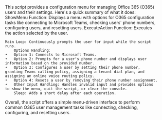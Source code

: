 This script provides a configuration menu for managing Office 365 (O365) users and their settings. Here's a quick summary of what it does:
          ShowMenu Function: Displays a menu with options for O365 configuration tasks like connecting to Microsoft Teams, checking users' phone numbers, configuring users, and resetting users.
	  ExecuteAction Function: Executes the action selected by the user.
		
    Main Loop: Continuously prompts the user for input while the script runs.
		Options Handling:
	•	Option 1: Connects to Microsoft Teams.
	•	Option 2: Prompts for a user's phone number and displays user information based on the provided number.
	•	Option 3: Configures a user by setting their phone number, granting Teams calling policy, assigning a tenant dial plan, and assigning an online voice routing policy.
	•	Option 4: Resets a user by removing their phone number assignment.
	•	Other Input Handling: Handles invalid input and provides options to show the menu, quit the script, or clear the console.
		Sleep: Adds a short delay after each operation.

Overall, the script offers a simple menu-driven interface to perform common O365 user management tasks like connecting, checking, configuring, and resetting users.
